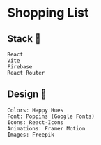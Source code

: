 # Shopping List

## Stack 🔧
    React
    Vite
    Firebase
    React Router

## Design 🎨
    Colors: Happy Hues
    Font: Poppins (Google Fonts)
    Icons: React-Icons
    Animations: Framer Motion
    Images: Freepik